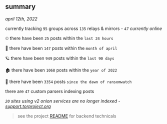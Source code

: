 
## summary
_april 12th, 2022_

currently tracking `95` groups across `135` relays & mirrors - _`47` currently online_

⏲ there have been `25` posts within the `last 24 hours`

🦈 there have been `147` posts within the `month of april`

🪐 there have been `949` posts within the `last 90 days`

🏚 there have been `1068` posts within the `year of 2022`

🦕 there have been `3354` posts `since the dawn of ransomwatch`

there are `47` custom parsers indexing posts

_`20` sites using v2 onion services are no longer indexed - [support.torproject.org](https://support.torproject.org/onionservices/v2-deprecation/)_

> see the project [README](https://github.com/thetanz/ransomwatch#ransomwatch--) for backend technicals
